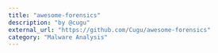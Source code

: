```yaml
---
title: "awesome-forensics"
description: "by @cugu"
external_url: "https://github.com/Cugu/awesome-forensics"
category: "Malware Analysis"
---
```

